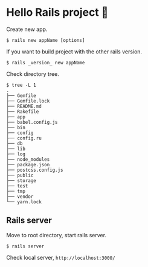 # Hello Rails project :rocket:

Create new app.

```shell
$ rails new appName [options]
```

If you want to build project with the other rails version.

```shell
$ rails _version_ new appName
```

Check directory tree.

```shell
$ tree -L 1
.
├── Gemfile
├── Gemfile.lock
├── README.md
├── Rakefile
├── app
├── babel.config.js
├── bin
├── config
├── config.ru
├── db
├── lib
├── log
├── node_modules
├── package.json
├── postcss.config.js
├── public
├── storage
├── test
├── tmp
├── vendor
└── yarn.lock
```

## Rails server

Move to root directory, start rails server.

```shell
$ rails server
```

Check local server, `http://localhost:3000/`


